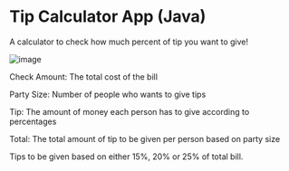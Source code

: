 # Tip Calculator App (Java)

A calculator to check how much percent of tip you want to give!

![image](https://user-images.githubusercontent.com/58964916/150036845-05c1ae04-26a3-4ee9-8eac-468a360fb20b.png)

Check Amount: The total cost of the bill

Party Size: Number of people who wants to give tips

Tip: The amount of money each person has to give according to percentages

Total: The total amount of tip to be given per person based on party size

Tips to be given based on either 15%, 20% or 25% of total bill.
